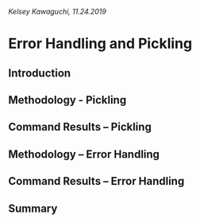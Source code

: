 *Kelsey Kawaguchi, 11.24.2019*
# Error Handling and Pickling 

## Introduction


## Methodology - Pickling


## Command Results – Pickling 


## Methodology – Error Handling 


## Command Results – Error Handling 


## Summary




